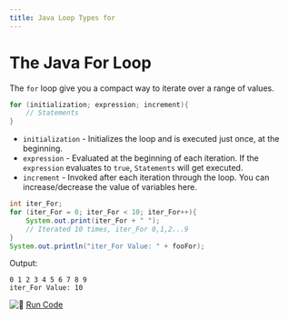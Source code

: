 ```yaml
---
title: Java Loop Types for
---
```

# The Java For Loop

The `for` loop give you a compact way to iterate over a range of values.

```java
for (initialization; expression; increment){
	// Statements
}
```

*   `initialization` - Initializes the loop and is executed just once, at the beginning.
*   `expression` - Evaluated at the beginning of each iteration. If the `expression` evaluates to `true`, `Statements` will get executed.
*   `increment` - Invoked after each iteration through the loop. You can increase/decrease the value of variables here.

```java
int iter_For;
for (iter_For = 0; iter_For < 10; iter_For++){
	System.out.print(iter_For + " ");
	// Iterated 10 times, iter_For 0,1,2...9
}
System.out.println("iter_For Value: " + fooFor);
```

Output:

    0 1 2 3 4 5 6 7 8 9
    iter_For Value: 10

![:rocket:](//forum.freecodecamp.com/images/emoji/emoji_one/rocket.png?v=2 ":rocket:") <a href='https://repl.it/CJYr/0' target='_blank' rel='nofollow'>Run Code</a>